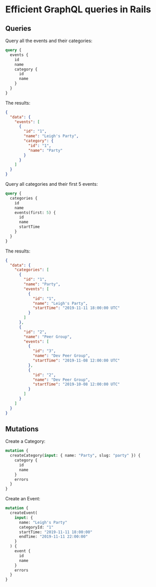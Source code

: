 # Efficient GraphQL queries in Rails

## Queries

Query all the events and their categories:

```graphql
query {
  events {
    id
    name
    category {
      id
      name
    }
  }
}
```

The results:

```json
{
  "data": {
    "events": [
      {
        "id": "1",
        "name": "Leigh's Party",
        "category": {
          "id": "1",
          "name": "Party"
        }
      }
    ]
  }
}
```

Query all categories and their first 5 events:

```graphql
query {
  categories {
    id
    name
    events(first: 5) {
      id
      name
      startTime
    }
  }
}
```

The results:

```json
{
  "data": {
    "categories": [
      {
        "id": "1",
        "name": "Party",
        "events": [
          {
            "id": "1",
            "name": "Leigh's Party",
            "startTime": "2019-11-11 18:00:00 UTC"
          }
        ]
      },
      {
        "id": "2",
        "name": "Peer Group",
        "events": [
          {
            "id": "3",
            "name": "Dev Peer Group",
            "startTime": "2019-11-08 12:00:00 UTC"
          },
          {
            "id": "2",
            "name": "Dev Peer Group",
            "startTime": "2019-10-08 12:00:00 UTC"
          }
        ]
      }
    ]
  }
}
```

## Mutations

Create a Category:

```graphql
mutation {
  createCategory(input: { name: "Party", slug: "party" }) {
    category {
      id
      name
    }
    errors
  }
}
```

Create an Event:

```graphql
mutation {
  createEvent(
    input: {
      name: "Leigh's Party"
      categoryId: "1"
      startTime: "2019-11-11 18:00:00"
      endTime: "2019-11-11 22:00:00"
    }
  ) {
    event {
      id
      name
    }
    errors
  }
}
```
